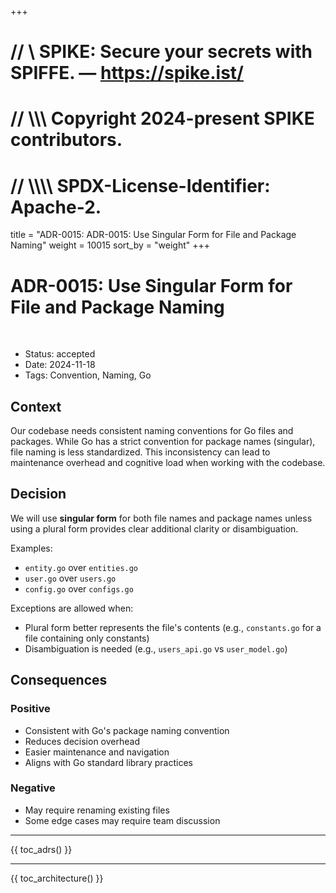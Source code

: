 +++
# //    \\ SPIKE: Secure your secrets with SPIFFE. — https://spike.ist/
# //  \\\\\ Copyright 2024-present SPIKE contributors.
# // \\\\\\\ SPDX-License-Identifier: Apache-2.

title = "ADR-0015: ADR-0015: Use Singular Form for File and Package Naming"
weight = 10015
sort_by = "weight"
+++

# ADR-0015: Use Singular Form for File and Package Naming

<br style="clear:both" />

- Status: accepted
- Date: 2024-11-18
- Tags: Convention, Naming, Go

## Context

Our codebase needs consistent naming conventions for Go files and packages. 
While Go has a strict convention for package names (singular), file naming is 
less standardized. This inconsistency can lead to maintenance overhead and 
cognitive load when working with the codebase.

## Decision

We will use **singular form** for both file names and package names unless 
using a plural form provides clear additional clarity or disambiguation.

Examples:
* `entity.go` over `entities.go`
* `user.go` over `users.go`
* `config.go` over `configs.go`

Exceptions are allowed when:

* Plural form better represents the file's contents (e.g., `constants.go` for a 
  file containing only constants)
* Disambiguation is needed (e.g., `users_api.go` vs `user_model.go`)

## Consequences

### Positive

* Consistent with Go's package naming convention
* Reduces decision overhead
* Easier maintenance and navigation
* Aligns with Go standard library practices

### Negative

* May require renaming existing files
* Some edge cases may require team discussion

----

{{ toc_adrs() }}

----

{{ toc_architecture() }}
